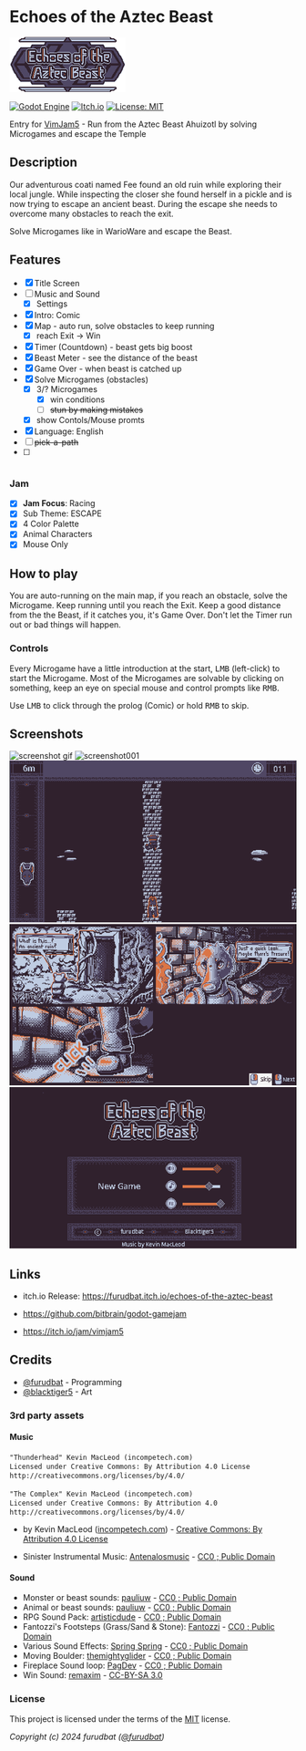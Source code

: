 # Echoes of the Aztec Beast

![logo](img/logo.png)

[![Godot Engine](https://img.shields.io/badge/Godot-%23FFFFFF.svg?logo=godot-engine)](#) [![Itch.io](https://img.shields.io/badge/itch.io-%23FF0B34.svg?logo=Itch.io&logoColor=white)](https://furudbat.itch.io/echoes-of-the-aztec-beast) [![License: MIT](https://img.shields.io/badge/License-MIT-green.svg)](LICENSE)

Entry for [VimJam5](https://itch.io/jam/vimjam5) - Run from the Aztec Beast Ahuizotl by solving Microgames and escape the Temple

## Description

Our adventurous coati named Fee found an old ruin while exploring their local jungle. While inspecting the closer she found herself in a pickle and is now trying to escape an ancient beast. During the escape she needs to overcome many obstacles to reach the exit.

Solve Microgames like in WarioWare and escape the Beast.

## Features

- [x] Title Screen
- [ ] Music and Sound
    - [x] Settings
- [x] Intro: Comic
- [x] Map - auto run, solve obstacles to keep running
    - [x] reach Exit -> Win
- [x] Timer (Countdown) - beast gets big boost
- [x] Beast Meter - see the distance of the beast
- [x] Game Over - when beast is catched up
- [x] Solve Microgames (obstacles)
    - [x] 3/? Microgames
        - [x] win conditions
        - [ ] ~~stun by making mistakes~~
    - [x] show Contols/Mouse promts
- [x] Language: English
- [ ] ~~pick-a-path~~
- [ ] ~~~Items: boost speed,, ...~~

### Jam

- [x] **Jam Focus**: Racing
- [x] Sub Theme: ESCAPE
- [x] 4 Color Palette
- [x] Animal Characters
- [x] Mouse Only

## How to play

You are auto-running on the main map, if you reach an obstacle, solve the Microgame.
Keep running until you reach the Exit.
Keep a good distance from the the Beast, if it catches you, it's Game Over.
Don't let the Timer run out or bad things will happen.

### Controls

Every Microgame have a little introduction at the start, <kbd>LMB</kbd> (left-click) to start the Microgame.
Most of the Microgames are solvable by clicking on something, keep an eye on special mouse and control prompts like <kbd>RMB</kbd>.

Use <kbd>LMB</kbd> to click through the prolog (Comic) or hold <kbd>RMB</kbd> to skip.

## Screenshots

![screenshot gif](screenshots/screenshot000.gif)
![screenshot001](screenshots/screenshots001.png)
![screenshot002](screenshots/screenshot002.png)
![screenshot003](screenshots/screenshot003.png)
![screenshot004](screenshots/screenshot004.png)

## Links

- itch.io Release: https://furudbat.itch.io/echoes-of-the-aztec-beast

- https://github.com/bitbrain/godot-gamejam
- https://itch.io/jam/vimjam5

## Credits

 - [@furudbat](https://twitter.com/furudbat) - Programming
 - [@blacktiger5](https://bsky.app/profile/blacktiger5.bsky.social) - Art


### 3rd party assets

#### Music
    
    "Thunderhead" Kevin MacLeod (incompetech.com)
    Licensed under Creative Commons: By Attribution 4.0 License
    http://creativecommons.org/licenses/by/4.0/

    "The Complex" Kevin MacLeod (incompetech.com)
    Licensed under Creative Commons: By Attribution 4.0
    http://creativecommons.org/licenses/by/4.0/

- by Kevin MacLeod ([incompetech.com](https://incompetech.com/music/royalty-free/music.html)) - [Creative Commons: By Attribution 4.0 License](http://creativecommons.org/licenses/by/4.0/)

- Sinister Instrumental Music: [Antenalosmusic](https://freesound.org/people/Antenalosmusic/sounds/731713/) - [CC0 ; Public Domain](https://creativecommons.org/publicdomain/zero/1.0/)


#### Sound

- Monster or beast sounds: [pauliuw](https://opengameart.org/content/monster-or-beast-sounds) - [CC0 ; Public Domain](https://creativecommons.org/publicdomain/zero/1.0/)
- Animal or beast sounds: [pauliuw](https://opengameart.org/content/animal-or-beast-sounds) - [CC0 ; Public Domain](https://creativecommons.org/publicdomain/zero/1.0/)
- RPG Sound Pack: [artisticdude](https://opengameart.org/content/rpg-sound-pack) - [CC0 ; Public Domain](https://creativecommons.org/publicdomain/zero/1.0/)
- Fantozzi's Footsteps (Grass/Sand & Stone): [Fantozzi](https://opengameart.org/content/fantozzis-footsteps-grasssand-stone) - [CC0 ; Public Domain](https://creativecommons.org/publicdomain/zero/1.0/)
- Various Sound Effects: [Spring Spring](https://opengameart.org/content/various-sound-effects-0) - [CC0 ; Public Domain](https://creativecommons.org/publicdomain/zero/1.0/)
- Moving Boulder: [themightyglider](https://opengameart.org/content/moving-boulder) - [CC0 ; Public Domain](https://creativecommons.org/publicdomain/zero/1.0/)
- Fireplace Sound loop: [PagDev](https://opengameart.org/content/fireplace-sound-loop) - [CC0 ; Public Domain](https://creativecommons.org/publicdomain/zero/1.0/)
- Win Sound: [remaxim](https://opengameart.org/content/win-sound-2) - [CC-BY-SA 3.0](https://creativecommons.org/licenses/by-sa/3.0/)

### License

This project is licensed under the terms of the [MIT](LICENSE) license.

*Copyright (c) 2024 furudbat ([@furudbat](https://twitter.com/furudbat))*
